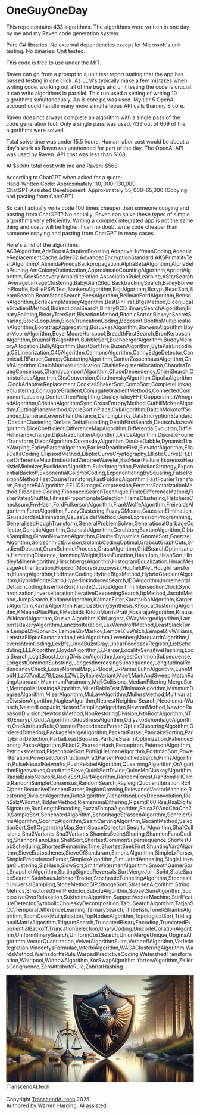 # OneGuyOneDay

This repo contains 433 algorithms. The algorithms were written in one day by me and my Raven code generation system.

Pure C# libraries. No external dependencies except for Microsoft's unit testing. No binaries. Unit tested.

This code is free to use under the MIT.

Raven can go from a prompt to a unit test report stating that the app has passed testing in one click. As LLM's typically make a few mistakes when writing code, working out all of the bugs and unit testing the code is crucial. It can write algorithms in parallel. This run used a setting of writing 10 algorithms simultaneously. An 8-core pc was used. My tier 5 OpenAI account could handle many more simultaneous API calls than my 8 core.

Raven does not always complete an algorithm with a single pass of the code generation tool. Only a single pass was used. 433 out of 609 of the algorithms were solved.

Total solve time was under 15.5 hours. Human labor cost would be about a day's work as Raven ran unattended for part of the day. The OpenAI API was used by Raven. API cost was less than $168.

At $50/hr total cost with me and Raven: $568.

According to ChatGPT when asked for a quote:<br>
Hand-Written Code: Approximately $110,000–$130,000.<br>
ChatGPT-Assisted Development: Approximately $55,000–$65,000 (Copying and pasting from ChatGPT).<br>

So can I actually write code 100 times cheaper than someone copying and pasting from ChatGPT? No actually. Raven can solve these types of simple algorithms very efficiently. Writing a complex integrated app is not the same thing and costs will be higher. I can no doubt write code cheaper than someone copying and pasting from ChatGPT in many cases.

Here's a list of the algorithms:
AC3Algorithm,AdaBoostAdaptiveBoosting,AdaptiveHuffmanCoding,AdaptiveReplacementCache,Adler32,AdvancedEncryptionStandard,AKSPrimalityTest,AlgorithmX,AlmeidaPinedaBackpropagation,AlphaBetaAlgorithm,AlphaBetaPruning,AntColonyOptimization,ApproximateCountingAlgorithm,AprioriAlgorithm,AriesRecovery,ArnoldiIteration,AssociationRuleLearning,AStarSearch,AverageLinkageClustering,BabyGiantStep,BacktrackingSearch,BaileyBorweinPlouffe,BailliePSWTest,BankersAlgorithm,BcjrAlgorithm,Bcrypt,BeadSort,BeamSearch,BeamStackSearch,BeesAlgorithm,BellmanFordAlgorithm,BensonAlgorithm,BerlekampMasseyAlgorithm,BestBinFirst,BfgsMethod,BiconjugateGradientMethod,BidirectionalSearch,BinaryGCD,BinarySearchAlgorithm,BinarySplitting,BinaryTreeSort,BisectionMethod,BitonicSorter,BlakeysSecretSharing,BlockLoopJoin,BlockTruncationCoding,Bogosort,BoothsMultiplicationAlgorithm,BootstrapAggregating,BoruvkasAlgorithm,BorweinAlgorithm,BoyerMooreAlgorithm,BoyerMooreHorspool,BreadthFirstSearch,BronKerboschAlgorithm,BruunsFftAlgorithm,BubbleSort,BuchbergerAlgorithm,BuddyMemoryAllocation,BullyAlgorithm,BurstSortTrie,BuzenAlgorithm,BytePairEncoding,C3Linearization,C45Algorithm,CannonsAlgorithm,CannyEdgeDetector,CanonicalLRParser,CanopyClusteringAlgorithm,CantorZassenhausAlgorithm,ChaffAlgorithm,ChainMatrixMultiplication,ChaitinRegisterAllocation,ChandraTouegConsensus,ChandyLamportAlgorithm,ChaseDependency,ChienSearch,ChristofidesAlgorithm,ChsConversion,ChudnovskyAlgorithm,CipollaAlgorithm,ClockAdaptiveReplacement,CocktailShakerSort,CombSort,CompleteLinkageClustering,ConjugateGradient,ConjugateGradientMethods,ConnectedComponentLabeling,ContextTreeWeighting,CooleyTukeyFFT,CoppersmithWinogradAlgorithm,CristianAlgorithmSync,CrossEntropyMethod,CuthillMcKeeAlgorithm,CuttingPlaneMethod,CycleSortInPlace,CykAlgorithm,DaitchMokotoffSoundex,DamerauLevenshteinDistance,DancingLinks,DataEncryptionStandard,DbscanClustering,Deflate,DeltaEncoding,DepthFirstSearch,DeutschJozsaAlgorithm,DiceCoefficient,DifferenceMapAlgorithm,DifferentialEvolution,DiffieHellmanExchange,DijkstraScholtenAlgorithm,DinicsAlgorithm,DiscreteFourierTransform,DixonAlgorithm,DoomsdayAlgorithm,DoubleDabble,DynamicTimeWarping,EarleyParserAlgorithm,EarliestDeadlineFirst,ElevatorAlgorithm,EliasDeltaCoding,EllipsoidMethod,EllipticCurveCryptography,EllipticCurveDH,ElserDifferenceMap,EmbeddedZerotreeWavelet,EscHeartFailure,EspressoHeuristicMinimizer,EuclideanAlgorithm,EulerIntegration,EvolutionStrategy,ExponentialBackoff,ExponentialGolombCoding,ExponentiatingBySquaring,FalsePositionMethod,FastCosineTransform,FastFoldingAlgorithm,FastFourierTransform,FaugereF4Algorithm,FELICSImageCompression,FermatsFactorizationMethod,FibonacciCoding,FibonacciSearchTechnique,FiniteDifferenceMethod,FisherYatesShuffle,FitnessProportionateSelection,FlameClustering,FletchersChecksum,FnvHash,FordFulkersonAlgorithm,FrankWolfeAlgorithm,FreivaldsAlgorithm,FurerAlgorithm,FuzzyClustering,FuzzyCMeans,GaussianElimination,GaussJordanElimination,GaussSeidelMethod,GeneExpressionProgramming,GeneralisedHoughTransform,GeneralProblemSolver,GenerationalGarbageCollector,GeneticAlgorithm,GeohashAlgorithm,GerchbergSaxtonAlgorithm,GibbsSampling,GirvanNewmanAlgorithm,GlauberDynamics,GnomeSort,GoertzelAlgorithm,GoldschmidtDivision,GolombCodingOptimal,GrabcutGraphCuts,GradientDescent,GramSchmidtProcess,GraspAlgorithm,GridSearchOptimization,HammingDistance,HammingWeight,HashFunction,HashJoin,HeapSort,HindleyMilnerAlgorithm,HirschbergsAlgorithm,HistogramEqualization,HmacMessageAuthentication,HopcroftMooreBrzozowski,HopfieldNet,HoughTransform,HuangAlgorithm,HuffmanCoding,HybridBfgsMethod,HybridGradientAlgorithm,HybridMonteCarlo,HyperlinkInducedSearch,ID3Algorithm,IncrementalDeltaEncoding,InsertionSort,InsideOutsideAlgorithm,IntersectionClockSynchronization,InverseIteration,IterativeDeepeningSearch,ItpMethod,JacobiMethod,JumpSearch,KadaneAlgorithm,KalmanFilter,KaratsubaAlgorithm,KargersAlgorithm,KarnsAlgorithm,KarplusStrongSynthesis,KhopcaClusteringAlgorithm,KMeansPlusPlus,KMedoids,KnuthMorrisPratt,KosarajuAlgorithm,KraussWildcardAlgorithm,KruskalAlgorithm,KthLargest,KWayMergeAlgorithm,LamportsBakeryAlgorithm,LanczosIteration,LaxWendroffMethod,LeastSlackTime,LempelZivBonwick,LempelZivMarkov,LempelZivWelch,LempelZivWilliams,LenstraEllipticFactorization,LeskAlgorithm,LevenbergMarquardtAlgorithm,LevenshteinCoding,LexBfs,LindeBuzoGray,LinearFeedbackRegister,ListScheduling,LLLAlgorithm,LloydsAlgorithm,LLParser,LocalitySensitiveHashing,LocalSearch,LogitBoost,LongDivisionAlgorithm,LongestCommonSubsequence,LongestCommonSubstring,LongestIncreasingSubsequence,LongitudinalRedundancyCheck,LossyNormalMap,LPBoost,LRParser,LuhnAlgorithm,LuhnModN,Lz77AndLz78,Lzss,LZWLSyllableVariant,Mae1,MarkAndSweep,MatchRatingApproach,MaximumParsimony,Md5Collisions,MedianFiltering,MergeSort,MetropolisHastingsAlgorithm,MillerRabinTest,MinimaxAlgorithm,MinimumDegreeAlgorithm,MiserAlgorithm,MuLawAlgorithm,MullersMethod,MultivariateDivisionAlgorithm,NaglesAlgorithm,NearestNeighborSearch,NeedlemanWunsch,NestedLoopJoin,NestedSamplingAlgorithm,NewtonMethod,NewtonRaphsonDivision,NewtonsMethod,NonRestoringDivision,NthRootAlgorithm,NTRUEncrypt,OddsAlgorithm,OddsBrussAlgorithm,OdlyzkoSchonhageAlgorithm,OneAttributeRule,OperatorPrecedenceParser,OpticsClusteringAlgorithm,OrderedDithering,PackageMergeAlgorithm,PackratParser,PancakeSorting,ParityErrorDetection,PartialLeastSquares,ParticleSwarmOptimization,PatienceSorting,PaxosAlgorithm,Pbkdf2,PearsonHash,Perceptron,PetersonAlgorithm,PetricksMethod,PigeonholeSort,PohligHellmanAlgorithm,PostmanSort,PowerIteration,PowersetConstruction,PrattParser,PredictiveSearch,PrimsAlgorithm,PulseNeuralNetworks,PushRelabelAlgorithm,QLearningAlgorithm,QrAlgorithmEigenvalues,QuadraticSieve,QuickSortDivide,QuineMcCluskeyAlgorithm,RadialBasisNetwork,RadixSort,RaftAlgorithm,RandomForest,RandomHillClimb,RandomSampleConsensus,RandomSearch,RayleighQuotientIteration,Rc4Cipher,RecursiveDescentParser,RegionGrowing,RelevanceVectorMachine,RestoringDivisionAlgorithm,ReteAlgorithm,RichardsonLucyDeconvolution,RichSalzWildmat,RidderMethod,RiemersmaDithering,Ripemd160,Rsa,RsaDigitalSignature,RunLengthEncoding,RuzzoTompaAlgorithm,Salsa20AndChaCha20,SampleSort,SchenstedAlgorithm,SchonhageStrassenAlgorithm,SchreierSimsAlgorithm,ScoringAlgorithm,SeamCarvingAlgorithm,SecantMethod,SelectionSort,SelfOrganizingMap,SemiSpaceCollector,SequiturAlgorithm,Sha1Collisions,Sha2Variants,Sha3Variants,ShamirsSecretSharing,ShannonFanoCoding,ShannonFanoElias,ShellSort,ShortestCommonSupersequence,ShortestJobScheduling,ShortestRemainingTime,ShortestSeekFirst,ShuntingYardAlgorithm,SieveEratosthenes,SieveOfSundaram,SimonsAlgorithm,SimpleLrParser,SimplePrecedenceParser,SimplexAlgorithm,SimulatedAnnealing,SingleLinkageClustering,SipHash,SlowSort,SmithWatermanAlgorithm,SmoothGamerSort,SnapshotAlgorithm,SortingSignedReversals,SortMergeJoin,Spiht,StateSpaceSearch,SteinhausJohnsonTrotter,StochasticTunnelingAlgorithm,StochasticUniversalSampling,StoneMethodSIP,StoogeSort,StrassenAlgorithm,StringMetrics,StructuredSvmPredictor,SubcluAlgorithm,SubsetSumAlgorithm,SuccessiveOverRelaxation,SukhotinsAlgorithm,SupportVectorMachine,SurfFeatureDetector,SymbolicCholeskyDecomposition,TabuSearchAlgorithm,TarjanSCC,TemporalDifferenceLearning,TernarySearch,Threefish,TonelliShanksAlgorithm,ToomCookMultiplication,TopNodesAlgorithm,TopologicalSort,TridiagonalMatrixAlgorithm,TrigramSearch,TruncatedBinaryEncoding,TruncatedExponentialBackoff,TruncationSelection,UnaryCoding,UnicodeCollationAlgorithm,UniformBinarySearch,UniformCostSearch,UnionMergeUnique,UpgmaAlgorithm,VectorQuantization,VelvetAlgorithmSuite,VerhoeffAlgorithm,VerletIntegration,VincentysFormulae,ViterbiAlgorithm,WACAClusteringAlgorithm,WardsMethod,WarnsdorffsRule,WarpedPredictiveCoding,WatershedTransformation,Whirlpool,WinnowAlgorithm,XorSwapAlgorithm,YarrowAlgorithm,ZellersCongruence,ZeroAttributeRule,ZobristHashing

![AI Image](aiimage.jpg)
[TranscendAI.tech](https://TranscendAI.tech)<br>
<br>
Copyright [TranscendAI.tech](https://TranscendAI.tech) 2025.</br>
Authored by Warren Harding. AI assisted.</br>